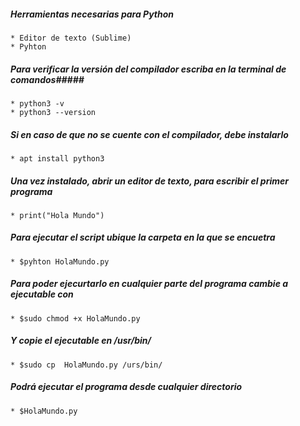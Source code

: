 ##### Herramientas necesarias para Python

	* Editor de texto (Sublime)
	* Pyhton
##### Para verificar la versión del compilador escriba en la terminal de comandos#####

	* python3 -v
	* python3 --version
##### Si en caso de que no se cuente con el compilador, debe instalarlo

	* apt install python3

##### Una vez instalado, abrir un editor de texto, para escribir el primer programa

	* print("Hola Mundo")

##### Para ejecutar el script ubique la carpeta en la que se encuetra 

	* $pyhton HolaMundo.py

##### Para poder ejecurtarlo en cualquier parte del programa cambie a ejecutable con 

	* $sudo chmod +x HolaMundo.py
##### Y copie el ejecutable en /usr/bin/

	* $sudo cp  HolaMundo.py /urs/bin/
##### Podrá ejecutar el programa desde cualquier directorio

	* $HolaMundo.py
